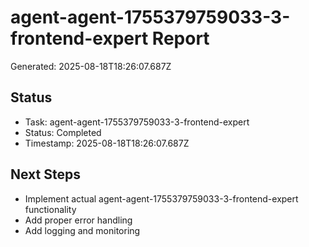 # agent-agent-1755379759033-3-frontend-expert Report

Generated: 2025-08-18T18:26:07.687Z

## Status
- Task: agent-agent-1755379759033-3-frontend-expert
- Status: Completed
- Timestamp: 2025-08-18T18:26:07.687Z

## Next Steps
- Implement actual agent-agent-1755379759033-3-frontend-expert functionality
- Add proper error handling
- Add logging and monitoring
